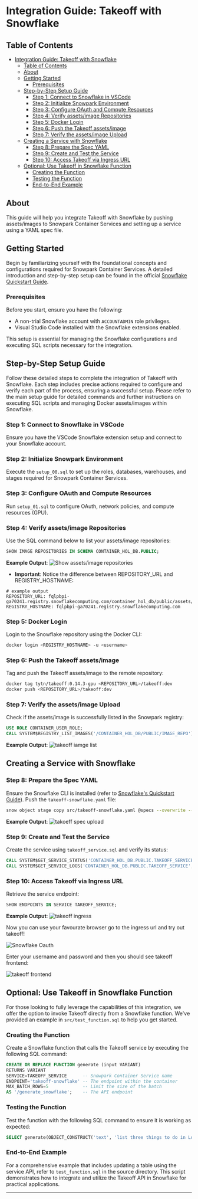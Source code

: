 # Integration Guide: Takeoff with Snowflake

## Table of Contents

- [Integration Guide: Takeoff with Snowflake](#integration-guide-takeoff-with-snowflake)
  - [Table of Contents](#table-of-contents)
  - [About ](#about-)
  - [Getting Started ](#getting-started-)
    - [Prerequisites](#prerequisites)
  - [Step-by-Step Setup Guide](#step-by-step-setup-guide)
    - [Step 1: Connect to Snowflake in VSCode](#step-1-connect-to-snowflake-in-vscode)
    - [Step 2: Initialize Snowpark Environment](#step-2-initialize-snowpark-environment)
    - [Step 3: Configure OAuth and Compute Resources](#step-3-configure-oauth-and-compute-resources)
    - [Step 4: Verify assets/image Repositories](#step-4-verify-assetsimage-repositories)
    - [Step 5: Docker Login](#step-5-docker-login)
    - [Step 6: Push the Takeoff assets/image](#step-6-push-the-takeoff-assetsimage)
    - [Step 7: Verify the assets/image Upload](#step-7-verify-the-assetsimage-upload)
  - [Creating a Service with Snowflake](#creating-a-service-with-snowflake)
    - [Step 8: Prepare the Spec YAML](#step-8-prepare-the-spec-yaml)
    - [Step 9: Create and Test the Service](#step-9-create-and-test-the-service)
    - [Step 10: Access Takeoff via Ingress URL](#step-10-access-takeoff-via-ingress-url)
  - [Optional: Use Takeoff in Snowflake Function](#optional-use-takeoff-in-snowflake-function)
    - [Creating the Function](#creating-the-function)
    - [Testing the Function](#testing-the-function)
    - [End-to-End Example](#end-to-end-example)

## About <a name = "about"></a>

This guide will help you integrate Takeoff with Snowflake by pushing assets/images to Snowpark Container Services and setting up a service using a YAML spec file.

## Getting Started <a name="getting_started"></a>

Begin by familiarizing yourself with the foundational concepts and configurations required for Snowpark Container Services. A detailed introduction and step-by-step setup can be found in the official [Snowflake Quickstart Guide](https://quickstarts.snowflake.com/guide/intro_to_snowpark_container_services/index.html#0).

### Prerequisites

Before you start, ensure you have the following:
- A non-trial Snowflake account with `ACCOUNTADMIN` role privileges.
- Visual Studio Code installed with the Snowflake extensions enabled.
  
This setup is essential for managing the Snowflake configurations and executing SQL scripts necessary for the integration.


## Step-by-Step Setup Guide

Follow these detailed steps to complete the integration of Takeoff with Snowflake. Each step includes precise actions required to configure and verify each part of the process, ensuring a successful setup. Please refer to the main setup guide for detailed commands and further instructions on executing SQL scripts and managing Docker assets/images within Snowflake.


### Step 1: Connect to Snowflake in VSCode
Ensure you have the VSCode Snowflake extension setup and connect to your Snowflake account.

### Step 2: Initialize Snowpark Environment
Execute the `setup_00.sql` to set up the roles, databases, warehouses, and stages required for Snowpark Container Services.

### Step 3: Configure OAuth and Compute Resources
Run `setup_01.sql` to configure OAuth, network policies, and compute resources (GPU).

### Step 4: Verify assets/image Repositories
Use the SQL command below to list your assets/image repositories:

```sql
SHOW IMAGE REPOSITORIES IN SCHEMA CONTAINER_HOL_DB.PUBLIC;
```
**Example Output**:
![Show assets/image repositories](assets/image.png)

- **Important**: Notice the difference between REPOSITORY_URL and REGISTRY_HOSTNAME:

```
# example output
REPOSITORY_URL: fqlpbpi-ga70241.registry.snowflakecomputing.com/container_hol_db/public/assets/image_repo
REGISTRY_HOSTNAME: fqlpbpi-ga70241.registry.snowflakecomputing.com
```


### Step 5: Docker Login
Login to the Snowflake repository using the Docker CLI:

```bash
docker login <REGISTRY_HOSTNAME> -u <username>
```

### Step 6: Push the Takeoff assets/image
Tag and push the Takeoff assets/image to the remote repository:

```bash
docker tag tytn/takeoff:0.14.3-gpu <REPOSITORY_URL>/takeoff:dev
docker push <REPOSITORY_URL>/takeoff:dev
```

### Step 7: Verify the assets/image Upload
Check if the assets/image is successfully listed in the Snowpark registry:

```sql
USE ROLE CONTAINER_USER_ROLE;
CALL SYSTEM$REGISTRY_LIST_IMAGES('/CONTAINER_HOL_DB/PUBLIC/IMAGE_REPO');
```

**Example Output**:
![takeoff iamge list](assets/image-1.png)

## Creating a Service with Snowflake

### Step 8: Prepare the Spec YAML
Ensure the Snowflake CLI is installed (refer to [Snowflake's Quickstart Guide](https://quickstarts.snowflake.com/guide/intro_to_snowpark_container_services/index.html#2)). Push the `takeoff-snowflake.yaml` file:

```bash
snow object stage copy src/takeoff-snowflake.yaml @specs --overwrite --connection CONTAINER_hol
```

**Example Output**:
![takoeff spec upload](assets/image-2.png)

### Step 9: Create and Test the Service
Create the service using `takeoff_service.sql` and verify its status:

```sql
CALL SYSTEM$GET_SERVICE_STATUS('CONTAINER_HOL_DB.PUBLIC.TAKEOFF_SERVICE');
CALL SYSTEM$GET_SERVICE_LOGS('CONTAINER_HOL_DB.PUBLIC.TAKEOFF_SERVICE', '0', 'takeoff', 50);
```

### Step 10: Access Takeoff via Ingress URL
Retrieve the service endpoint:

```sql
SHOW ENDPOINTS IN SERVICE TAKEOFF_SERVICE;
```

**Example Output**:
![takeoff ingress](assets/image-3.png)


Now you can use your favourate browser go to the ingress url and try out takeoff!

![Snowflake Oauth](assets/image-4.png)

Enter your username and password and then you should see takeoff frontend:

![takeoff frontend](assets/image-5.png)


## Optional: Use Takeoff in Snowflake Function

For those looking to fully leverage the capabilities of this integration, we offer the option to invoke Takeoff directly from a Snowflake function. We've provided an example in `src/test_function.sql` to help you get started.

### Creating the Function

Create a Snowflake function that calls the Takeoff service by executing the following SQL command:

```sql
CREATE OR REPLACE FUNCTION generate (input VARIANT)
RETURNS VARIANT
SERVICE=TAKEOFF_SERVICE      -- Snowpark Container Service name
ENDPOINT='takeoff-snowflake' -- The endpoint within the container
MAX_BATCH_ROWS=5             -- Limit the size of the batch
AS '/generate_snowflake';    -- The API endpoint
```

### Testing the Function

Test the function with the following SQL command to ensure it is working as expected:

```sql
SELECT generate(OBJECT_CONSTRUCT('text', 'list three things to do in London')) AS result;
```

### End-to-End Example

For a comprehensive example that includes updating a table using the service API, refer to `test_function.sql` in the source directory. This script demonstrates how to integrate and utilize the Takeoff API in Snowflake for practical applications.

---
